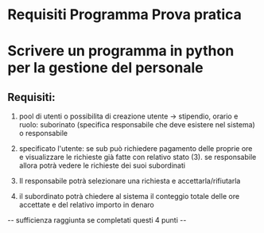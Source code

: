 # Requisiti Programma Prova pratica

# Scrivere un programma in python per la gestione del personale

## Requisiti:

1.  pool di utenti o possibilita di creazione
    utente -> stipendio, orario e ruolo: suborinato (specifica responsabile che deve esistere nel sistema) o responsabile

2.  specificato l'utente: se sub può richiedere pagamento delle proprie ore e
    visualizzare le richieste già fatte con relativo stato (3).
    se responsabile allora potrà vedere le richieste dei suoi subordinati

3.  Il responsabile potrà selezionare una richiesta e accettarla/rifiutarla

4.  il subordinato potrà chiedere al sistema il conteggio totale delle ore accettate e del relativo importo in denaro

-- sufficienza raggiunta se completati questi 4 punti --
